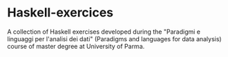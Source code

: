 # Haskell-exercices
A collection of Haskell exercises developed during the "Paradigmi e linguaggi per l'analisi dei dati" (Paradigms and languages ​​for data analysis) course of master degree at University of Parma.
